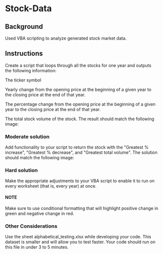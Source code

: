 # Stock-Data
## Background
Used VBA scripting to analyze generated stock market data.

## Instructions
Create a script that loops through all the stocks for one year and outputs the following information:

The ticker symbol

Yearly change from the opening price at the beginning of a given year to the closing price at the end of that year.

The percentage change from the opening price at the beginning of a given year to the closing price at the end of that year.

The total stock volume of the stock. The result should match the following image:

### Moderate solution
Add functionality to your script to return the stock with the "Greatest % increase", "Greatest % decrease", and "Greatest total volume". The solution should match the following image:

### Hard solution
Make the appropriate adjustments to your VBA script to enable it to run on every worksheet (that is, every year) at once.

#### NOTE
Make sure to use conditional formatting that will highlight positive change in green and negative change in red.

### Other Considerations
Use the sheet alphabetical_testing.xlsx while developing your code. This dataset is smaller and will allow you to test faster. Your code should run on this file in under 3 to 5 minutes.
